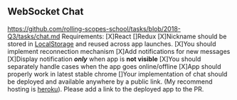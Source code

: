 ## WebSocket Chat
https://github.com/rolling-scopes-school/tasks/blob/2018-Q3/tasks/chat.md
Requirements:
[X]React
[]Redux
[X]Nickname should be stored in [LocalStorage](https://developer.mozilla.org/en-US/docs/Web/API/Window/localStorage) and reused across app launches.
[X]You should implement reconnection mechanism
[X]Add notifications for new messages
[X]Display notification **_only_** when app is **not visible**
[X]You should separately handle cases when the app goes online/offline
[X]App should properly work in latest stable chrome
[]Your implementation of chat should be deployed and available anywhere by a public link. (My recommend hosting is [heroku](https://www.heroku.com/)). Please add a link to the deployed app to the PR.
